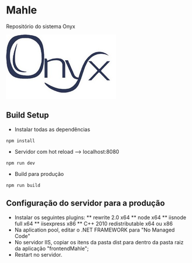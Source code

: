 # Mahle

Repositório do sistema Onyx 

![Onyx](https://raw.githubusercontent.com/carolperroglio/Mahle/master/onyx.jpg)

## Build Setup

* Instalar todas as dependências

``` 
npm install
```

* Servidor com hot reload --> localhost:8080
```
npm run dev
```

* Build para produção
```
npm run build
```

## Configuração do servidor para a produção

* Instalar os seguintes plugins:
** rewrite 2.0 x64
** node x64
** iisnode full x64
** iisexpress x86
** C++ 2010 redistributable x64 ou x86
* Na aplication pool, editar o .NET FRAMEWORK para "No Managed Code"
* No servidor IIS, copiar os itens da pasta dist para dentro da pasta raiz da aplicação "frontendMahle";
* Restart no servidor.
